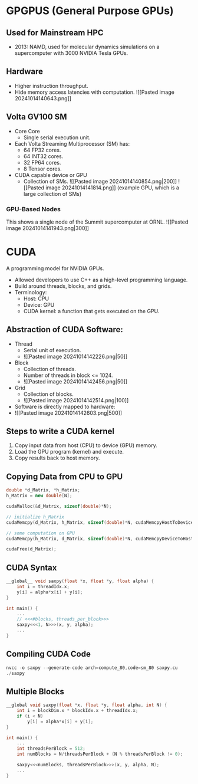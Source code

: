 # GPGPUS (General Purpose GPUs)
## Used for Mainstream HPC
- 2013: NAMD, used for molecular dynamics simulations on a supercomputer with 3000 NVIDIA Tesla GPUs.
## Hardware
- Higher instruction throughput.
- Hide memory access latencies with computation.
![[Pasted image 20241014140643.png]]
## Volta GV100 SM
- Core Core
	- Single serial execution unit.
- Each Volta Streaming Multiprocessor (SM) has:
	- 64 FP32 cores.
	- 64 INT32 cores.
	- 32 FP64 cores.
	- 8 Tensor cores.
- CUDA capable device or GPU
	- Collection of SMs.
![[Pasted image 20241014140854.png|200]]
![[Pasted image 20241014141814.png]]
(example GPU, which is a large collection of SMs)
### GPU-Based Nodes
This shows a single node of the Summit supercomputer at ORNL.
![[Pasted image 20241014141943.png|300]]

# CUDA
A programming model for NVIDIA GPUs.
- Allowed developers to use C++ as a high-level programming language.
- Build around threads, blocks, and grids.
- Terminology:
	- Host: CPU
	- Device: GPU
	- CUDA kernel: a function that gets executed on the GPU.
## Abstraction of CUDA Software:
- Thread
	- Serial unit of execution.
	- ![[Pasted image 20241014142226.png|50]]
- Block
	- Collection of threads.
	- Number of threads in block <= 1024.
	- ![[Pasted image 20241014142456.png|50]]
- Grid
	- Collection of blocks.
	- ![[Pasted image 20241014142514.png|100]]
- Software is directly mapped to hardware:
- ![[Pasted image 20241014142603.png|500]]
## Steps to write a CUDA kernel
1. Copy input data from host (CPU) to device (GPU) memory.
2. Load the GPU program (kernel) and execute.
3. Copy results back to host memory.
## Copying Data from CPU to GPU
```cpp
double *d_Matrix, *h_Matrix;
h_Matrix = new double[N];

cudaMalloc(&d_Matrix, sizeof(double)*N);

// initialize h_Matrix
cudaMemcpy(d_Matrix, h_Matrix, sizeof(double)*N, cudaMemcpyHostToDevice);

// some computation on GPU
cudaMemcpy(h_Matrix, d_Matrix, sizeof(double)*N, cudaMemcpyDeviceToHost);

cudaFree(d_Matrix);
```
## CUDA Syntax
```cpp
__global__ void saxpy(float *x, float *y, float alpha) {
	int i = threadIdx.x;
	y[i] = alpha*x[i] + y[i];
}

int main() {
	...
	// <<<#blocks, threads_per_block>>>
	saxpy<<<1, N>>>(x, y, alpha);
	...
}
```
## Compiling CUDA Code
```cpp
nvcc -o saxpy --generate-code arch=compute_80,code=sm_80 saxpy.cu
./saxpy
```
## Multiple Blocks
```cpp
__global void saxpy(float *x, float *y, float alpha, int N) {
	int i = blockDim.x * blockIdx.x + threadIdx.x;
	if (i < N)
		y[i] = alpha*x[i] + y[i];
}

int main() {
	...
	int threadsPerBlock = 512;
	int numBlocks = N/threadsPerBlock + (N % threadsPerBlock != 0);

	saxpy<<<numBlocks, threadsPerBlock>>>(x, y, alpha, N);
	...
}
```